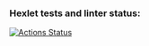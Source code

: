 ### Hexlet tests and linter status:
[![Actions Status](https://github.com/odmin/frontend-project-lvl1/workflows/hexlet-check/badge.svg)](https://github.com/odmin/frontend-project-lvl1/actions)